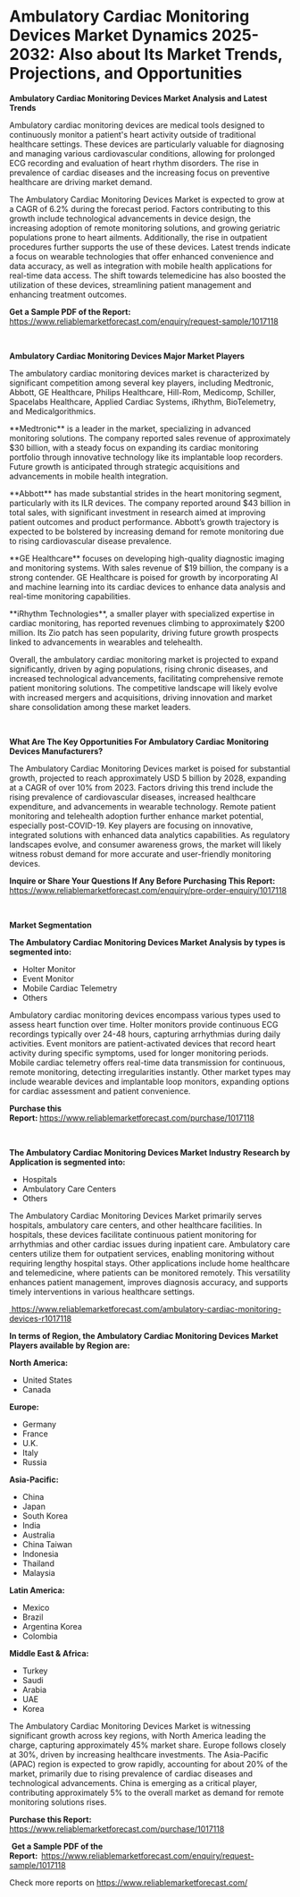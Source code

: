 <p><h1>Ambulatory Cardiac Monitoring Devices Market Dynamics 2025-2032: Also about Its Market Trends, Projections, and Opportunities</h1></p><p><strong>Ambulatory Cardiac Monitoring Devices Market Analysis and Latest Trends</strong></p>
<p><p>Ambulatory cardiac monitoring devices are medical tools designed to continuously monitor a patient's heart activity outside of traditional healthcare settings. These devices are particularly valuable for diagnosing and managing various cardiovascular conditions, allowing for prolonged ECG recording and evaluation of heart rhythm disorders. The rise in prevalence of cardiac diseases and the increasing focus on preventive healthcare are driving market demand.</p><p>The Ambulatory Cardiac Monitoring Devices Market is expected to grow at a CAGR of 6.2% during the forecast period. Factors contributing to this growth include technological advancements in device design, the increasing adoption of remote monitoring solutions, and growing geriatric populations prone to heart ailments. Additionally, the rise in outpatient procedures further supports the use of these devices. Latest trends indicate a focus on wearable technologies that offer enhanced convenience and data accuracy, as well as integration with mobile health applications for real-time data access. The shift towards telemedicine has also boosted the utilization of these devices, streamlining patient management and enhancing treatment outcomes.</p></p>
<p><strong>Get a Sample PDF of the Report:&nbsp;</strong> <a href="https://www.reliablemarketforecast.com/enquiry/request-sample/1017118?utm_campaign=2730&utm_medium=2&utm_source=Github&utm_content=ia&utm_term=03032025&utm_id=ambulatory-cardiac-monitoring-devices">https://www.reliablemarketforecast.com/enquiry/request-sample/1017118</a></p>
<p>&nbsp;</p>
<p><strong>Ambulatory Cardiac Monitoring Devices Major Market Players</strong></p>
<p><p>The ambulatory cardiac monitoring devices market is characterized by significant competition among several key players, including Medtronic, Abbott, GE Healthcare, Philips Healthcare, Hill-Rom, Medicomp, Schiller, Spacelabs Healthcare, Applied Cardiac Systems, iRhythm, BioTelemetry, and Medicalgorithmics. </p><p>**Medtronic** is a leader in the market, specializing in advanced monitoring solutions. The company reported sales revenue of approximately $30 billion, with a steady focus on expanding its cardiac monitoring portfolio through innovative technology like its implantable loop recorders. Future growth is anticipated through strategic acquisitions and advancements in mobile health integration.</p><p>**Abbott** has made substantial strides in the heart monitoring segment, particularly with its ILR devices. The company reported around $43 billion in total sales, with significant investment in research aimed at improving patient outcomes and product performance. Abbott’s growth trajectory is expected to be bolstered by increasing demand for remote monitoring due to rising cardiovascular disease prevalence.</p><p>**GE Healthcare** focuses on developing high-quality diagnostic imaging and monitoring systems. With sales revenue of $19 billion, the company is a strong contender. GE Healthcare is poised for growth by incorporating AI and machine learning into its cardiac devices to enhance data analysis and real-time monitoring capabilities.</p><p>**iRhythm Technologies**, a smaller player with specialized expertise in cardiac monitoring, has reported revenues climbing to approximately $200 million. Its Zio patch has seen popularity, driving future growth prospects linked to advancements in wearables and telehealth.</p><p>Overall, the ambulatory cardiac monitoring market is projected to expand significantly, driven by aging populations, rising chronic diseases, and increased technological advancements, facilitating comprehensive remote patient monitoring solutions. The competitive landscape will likely evolve with increased mergers and acquisitions, driving innovation and market share consolidation among these market leaders.</p></p>
<p>&nbsp;</p>
<p><strong>What Are The Key Opportunities For Ambulatory Cardiac Monitoring Devices Manufacturers?</strong></p>
<p><p>The Ambulatory Cardiac Monitoring Devices market is poised for substantial growth, projected to reach approximately USD 5 billion by 2028, expanding at a CAGR of over 10% from 2023. Factors driving this trend include the rising prevalence of cardiovascular diseases, increased healthcare expenditure, and advancements in wearable technology. Remote patient monitoring and telehealth adoption further enhance market potential, especially post-COVID-19. Key players are focusing on innovative, integrated solutions with enhanced data analytics capabilities. As regulatory landscapes evolve, and consumer awareness grows, the market will likely witness robust demand for more accurate and user-friendly monitoring devices.</p></p>
<p><strong>Inquire or Share Your Questions If Any Before Purchasing This Report:</strong> <a href="https://www.reliablemarketforecast.com/enquiry/pre-order-enquiry/1017118?utm_campaign=2730&utm_medium=2&utm_source=Github&utm_content=ia&utm_term=03032025&utm_id=ambulatory-cardiac-monitoring-devices">https://www.reliablemarketforecast.com/enquiry/pre-order-enquiry/1017118</a></p>
<p>&nbsp;</p>
<p><strong>Market Segmentation</strong></p>
<p><strong>The Ambulatory Cardiac Monitoring Devices Market Analysis by types is segmented into:</strong></p>
<p><ul><li>Holter Monitor</li><li>Event Monitor</li><li>Mobile Cardiac Telemetry</li><li>Others</li></ul></p>
<p><p>Ambulatory cardiac monitoring devices encompass various types used to assess heart function over time. Holter monitors provide continuous ECG recordings typically over 24-48 hours, capturing arrhythmias during daily activities. Event monitors are patient-activated devices that record heart activity during specific symptoms, used for longer monitoring periods. Mobile cardiac telemetry offers real-time data transmission for continuous, remote monitoring, detecting irregularities instantly. Other market types may include wearable devices and implantable loop monitors, expanding options for cardiac assessment and patient convenience.</p></p>
<p><strong>Purchase this Report:&nbsp;</strong><a href="https://www.reliablemarketforecast.com/purchase/1017118?utm_campaign=2730&utm_medium=2&utm_source=Github&utm_content=ia&utm_term=03032025&utm_id=ambulatory-cardiac-monitoring-devices">https://www.reliablemarketforecast.com/purchase/1017118</a></p>
<p>&nbsp;</p>
<p><strong>The Ambulatory Cardiac Monitoring Devices Market Industry Research by Application is segmented into:</strong></p>
<p><ul><li>Hospitals</li><li>Ambulatory Care Centers</li><li>Others</li></ul></p>
<p><p>The Ambulatory Cardiac Monitoring Devices Market primarily serves hospitals, ambulatory care centers, and other healthcare facilities. In hospitals, these devices facilitate continuous patient monitoring for arrhythmias and other cardiac issues during inpatient care. Ambulatory care centers utilize them for outpatient services, enabling monitoring without requiring lengthy hospital stays. Other applications include home healthcare and telemedicine, where patients can be monitored remotely. This versatility enhances patient management, improves diagnosis accuracy, and supports timely interventions in various healthcare settings.</p></p>
<p><a href="https://www.reliablemarketforecast.com/ambulatory-cardiac-monitoring-devices-r1017118?utm_campaign=2730&utm_medium=2&utm_source=Github&utm_content=ia&utm_term=03032025&utm_id=ambulatory-cardiac-monitoring-devices">&nbsp;https://www.reliablemarketforecast.com/ambulatory-cardiac-monitoring-devices-r1017118</a></p>
<p><strong>In terms of Region, the Ambulatory Cardiac Monitoring Devices Market Players available by Region are:</strong></p>
<p>
    <p> <strong> North America: </strong>
        <ul>
            <li>United States</li>
            <li>Canada</li>
        </ul>
        </p> 
    <p> <strong> Europe: </strong>
        <ul>
            <li>Germany</li>
            <li>France</li>
            <li>U.K.</li>
            <li>Italy</li>
            <li>Russia</li>
        </ul>
        </p> 
    <p> <strong> Asia-Pacific: </strong>
        <ul>
            <li>China</li>
            <li>Japan</li>
            <li>South Korea</li>
            <li>India</li>
            <li>Australia</li>
            <li>China Taiwan</li>
            <li>Indonesia</li>
            <li>Thailand</li>
            <li>Malaysia</li>
        </ul>
        </p> 
    <p> <strong> Latin America: </strong>
        <ul>
            <li>Mexico</li>
            <li>Brazil</li>
            <li>Argentina Korea</li>
            <li>Colombia</li>
        </ul>
        </p> 
    <p> <strong> Middle East & Africa: </strong>
        <ul>
            <li>Turkey</li>
            <li>Saudi</li>
            <li>Arabia</li>
            <li>UAE</li>
            <li>Korea</li>
        </ul>
    </p>
    </p>
<p><p>The Ambulatory Cardiac Monitoring Devices Market is witnessing significant growth across key regions, with North America leading the charge, capturing approximately 45% market share. Europe follows closely at 30%, driven by increasing healthcare investments. The Asia-Pacific (APAC) region is expected to grow rapidly, accounting for about 20% of the market, primarily due to rising prevalence of cardiac diseases and technological advancements. China is emerging as a critical player, contributing approximately 5% to the overall market as demand for remote monitoring solutions rises.</p></p>
<p><strong>Purchase this Report: </strong><a href="https://www.reliablemarketforecast.com/purchase/1017118?utm_campaign=2730&utm_medium=2&utm_source=Github&utm_content=ia&utm_term=03032025&utm_id=ambulatory-cardiac-monitoring-devices">https://www.reliablemarketforecast.com/purchase/1017118</a></p>
<p>&nbsp;<strong>Get a Sample PDF of the Report:&nbsp;&nbsp;</strong><a href="https://www.reliablemarketforecast.com/enquiry/request-sample/1017118?utm_campaign=2730&utm_medium=2&utm_source=Github&utm_content=ia&utm_term=03032025&utm_id=ambulatory-cardiac-monitoring-devices">https://www.reliablemarketforecast.com/enquiry/request-sample/1017118</a></p>
<p><strong></strong></p>
<p>Check more reports on <a href="https://www.reliablemarketforecast.com/?utm_campaign=2730&utm_medium=2&utm_source=Github&utm_content=ia&utm_term=03032025&utm_id=ambulatory-cardiac-monitoring-devices">https://www.reliablemarketforecast.com/</a></p>